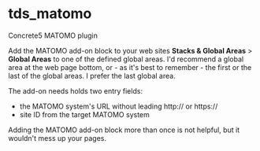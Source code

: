 # tds_matomo
Concrete5 MATOMO plugin

Add the MATOMO add-on block to your web sites **Stacks & Global Areas** > **Global Areas** to one of the defined 
global areas. I'd recommend a global area at the web page bottom, or - as it's best to remember - the 
first or the last of the global areas. I prefer the last global area.

The add-on needs holds two entry fields:
* the MATOMO system's URL without leading http:// or https://
* site ID from the target MATOMO system

Adding the MATOMO add-on block more than once is not helpful, but it wouldn't mess up your pages.